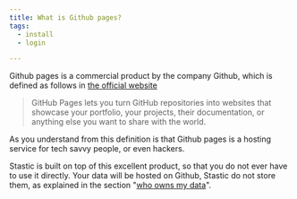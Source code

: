 ```yaml
---
title: What is Github pages?
tags:
  - install
  - login

---
```

Github pages is a commercial product by the company Github, which is defined as follows in [the official website](https://pages.github.com/)

> GitHub Pages lets you turn GitHub repositories into websites that showcase your portfolio, your projects, their documentation, or anything else you want to share with the world.

As you understand from this definition is that Github pages is a hosting service for tech savvy people, or even hackers.

Stastic is built on top of this excellent product, so that you do not ever have to use it directly. Your data will be hosted on Github, Stastic do not store them, as explained in the section "[who owns my data](https://www.stastic.net/docs/who-owns-my-data)".
